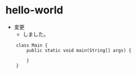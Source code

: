 # hello-world
- 変更
  - しました。
~~~
    class Main {
        public static void main(String[] args) {

        }
    }
~~~
